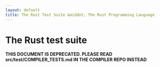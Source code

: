 ```yaml
---
layout: default
title: The Rust Test Suite &middot; The Rust Programming Language
---
```


# The Rust test suite

**THIS DOCUMENT IS DEPRECATED. PLEASE READ src/test/COMPILER_TESTS.md IN THE
COMPILER REPO INSTEAD**

